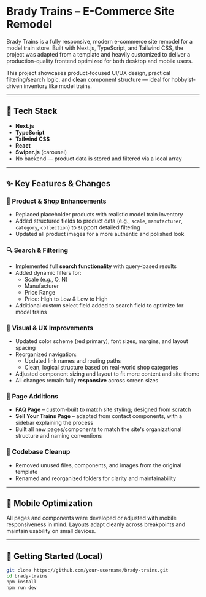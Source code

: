 # Brady Trains – E-Commerce Site Remodel

Brady Trains is a fully responsive, modern e-commerce site remodel for a model train store. Built with Next.js, TypeScript, and Tailwind CSS, the project was adapted from a template and heavily customized to deliver a production-quality frontend optimized for both desktop and mobile users.

This project showcases product-focused UI/UX design, practical filtering/search logic, and clean component structure — ideal for hobbyist-driven inventory like model trains.

---

## 🔨 Tech Stack

- **Next.js**
- **TypeScript**
- **Tailwind CSS**
- **React**
- **Swiper.js** (carousel)
- No backend — product data is stored and filtered via a local array

---

## ✨ Key Features & Changes

### 🛒 Product & Shop Enhancements
- Replaced placeholder products with realistic model train inventory
- Added structured fields to product data (e.g., `scale`, `manufacturer`, `category`, `collection`) to support detailed filtering
- Updated all product images for a more authentic and polished look

### 🔍 Search & Filtering
- Implemented full **search functionality** with query-based results
- Added dynamic filters for:
  - Scale (e.g., O, N)
  - Manufacturer
  - Price Range
  - Price: High to Low & Low to High
- Additional custom select field added to search field to optimize for model trains

### 🎨 Visual & UX Improvements
- Updated color scheme (red primary), font sizes, margins, and layout spacing
- Reorganized navigation:
  - Updated link names and routing paths
  - Clean, logical structure based on real-world shop categories
- Adjusted component sizing and layout to fit more content and site theme
- All changes remain fully **responsive** across screen sizes

### 📄 Page Additions
- **FAQ Page** – custom-built to match site styling; designed from scratch
- **Sell Your Trains Page** – adapted from contact components, with a sidebar explaining the process
- Built all new pages/components to match the site's organizational structure and naming conventions

### 🧹 Codebase Cleanup
- Removed unused files, components, and images from the original template
- Renamed and reorganized folders for clarity and maintainability

---

## 📱 Mobile Optimization

All pages and components were developed or adjusted with mobile responsiveness in mind. Layouts adapt cleanly across breakpoints and maintain usability on small devices.

---

## 🚀 Getting Started (Local)

```bash
git clone https://github.com/your-username/brady-trains.git
cd brady-trains
npm install
npm run dev
